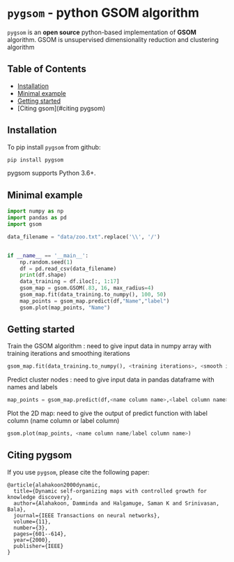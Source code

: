 # `pygsom` - python GSOM algorithm

`pygsom` is an **open source** python-based implementation of **GSOM** algorithm. GSOM is unsupervised  dimensionality reduction and clustering  algorithm 


## Table of Contents

* [Installation](#installation)
* [Minimal example](#minimal-example)
* [Getting started](#getting-started)
* [Citing gsom](#citing pygsom)

## Installation

To pip install `pygsom` from github:

```bash
pip install pygsom
```


pygsom  supports Python 3.6+.

## Minimal example


```python
import numpy as np
import pandas as pd
import gsom

data_filename = "data/zoo.txt".replace('\\', '/')


if __name__ == '__main__':
    np.random.seed(1)
    df = pd.read_csv(data_filename)
    print(df.shape)
    data_training = df.iloc[:, 1:17]
    gsom_map = gsom.GSOM(.83, 16, max_radius=4)
    gsom_map.fit(data_training.to_numpy(), 100, 50)
    map_points = gsom_map.predict(df,"Name","label")
    gsom.plot(map_points, "Name")
```

## Getting started
Train the GSOM algorithm : need to give input data in numpy array with training iterations and smoothing iterations
```python
gsom_map.fit(data_training.to_numpy(), <training iterations>, <smooth iterations>)
```
Predict cluster nodes : need to give input data in pandas dataframe with names and labels 
```python
map_points = gsom_map.predict(df,<name column name>,<label column name>)
```
Plot the 2D map: need to give the output of predict function with label column (name column or label column)
```python
gsom.plot(map_points, <name column name/label column name>)
```

## Citing pygsom

If you use `pygsom`, please cite the following paper:

```
@article{alahakoon2000dynamic,
  title={Dynamic self-organizing maps with controlled growth for knowledge discovery},
  author={Alahakoon, Damminda and Halgamuge, Saman K and Srinivasan, Bala},
  journal={IEEE Transactions on neural networks},
  volume={11},
  number={3},
  pages={601--614},
  year={2000},
  publisher={IEEE}
}
```
